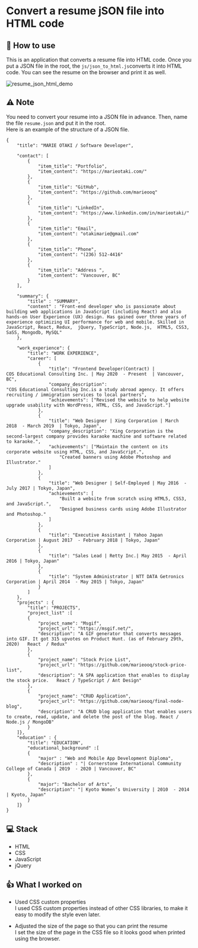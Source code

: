 # Convert a resume jSON file into HTML code

## :book: How to use

This is an application that converts a resume file into HTML code.
Once you put a JSON file in the root, the `js/json_to_html.js`converts it into HTML code.
You can see the resume on the browser and print it as well.

![resume_json_html_demo](https://user-images.githubusercontent.com/33252783/90581668-a8117000-e180-11ea-8705-bbc3dde7fcef.gif)


## :warning: Note

You need to convert your resume into a JSON file in advance. Then, name the file `resume.json` and put it in the root.<br>
Here is an example of the structure of a JSON file.

```
{
    "title": "MARIE OTAKI / Software Developer",

    "contact": [
        {
            "item_title": "Portfolio",
            "item_content": "https://marieotaki.com/"
        },
        {
            "item_title": "GitHub",
            "item_content": "https://github.com/marieooq"
        },
        {
            "item_title": "LinkedIn",
            "item_content": "https://www.linkedin.com/in/marieotaki/"
        },
        {
            "item_title": "Email",
            "item_content": "otakimarie@gmail.com"
        },
        {
            "item_title": "Phone",
            "item_content": "(236) 512-4416"
        },
        {
            "item_title": "Address ",
            "item_content": "Vancouver, BC"
        }
    ],

    "summary": {
        "title" : "SUMMARY",
        "content" : "Front-end developer who is passionate about building web applications in JavaScript (including React) and also hands-on User Experience (UX) design. Has gained over three years of experience optimizing UI performance for web and mobile. Skilled in JavaScript, React, Redux,  jQuery, TypeScript, Node.js,  HTML5, CSS3, SaSS, Mongodb, MySQL"
    },

    "work_experience": {
        "title": "WORK EXPERIENCE",
        "career": [
            {
                "title": "Frontend Developer(Contract) | COS Educational Consulting Inc. | May 2020  - Present  | Vancouver, BC",
                "company_description": "COS Educational Consulting Inc.is a study abroad agency. It offers recruiting / immigration services to local partners",
                "achievements": ["Revised the website to help website upgrade usability with WordPress, HTML, CSS, and JavaScript."]
            },
            {
                "title": "Web Designer | Xing Corporation | March 2018  - March 2019  | Tokyo, Japan",
                "company_description": "Xing Corporation is the second-largest company provides karaoke machine and software related to karaoke.",
                "achievements": ["Maintain the content on its corporate website using HTML, CSS, and JavaScript.",
                    "Created banners using Adobe Photoshop and Illustrator."
                ]
            },
            {
                "title": "Web Designer | Self-Employed | May 2016  - July 2017 | Tokyo, Japan",
                "achievements": [
                    "Built a website from scratch using HTML5, CSS3, and JavaScript.",
                    "Designed business cards using Adobe Illustrator and Photoshop."
                ]
            },
            {
                "title": "Executive Assistant | Yahoo Japan Corporation | August 2017  - February 2018 | Tokyo, Japan"
            },
            {
                "title": "Sales Lead | Retty Inc.| May 2015  - April 2016 | Tokyo, Japan"
            },
            {
                "title": "System Administrator | NTT DATA Getronics Corporation | April 2014  - May 2015 | Tokyo, Japan"
            }   
        ]
    },
    "projects" : {
        "title": "PROJECTS",
        "project_list" :[
        {
            "project_name": "Msgif",
            "project_url": "https://msgif.net/",
            "description": "A GIF generator that converts messages into GIF. It got 315 upvotes on Product Hunt. (as of February 29th, 2020)   React  / Redux" 
        },
        {
            "project_name": "Stock Price List",
            "project_url": "https://github.com/marieooq/stock-price-list",
            "description": "A SPA application that enables to display the stock price.   React / TypeScript / Ant Design"
        },
        {
            "project_name": "CRUD Application",
            "project_url": "https://github.com/marieooq/final-node-blog",
            "description": "A CRUD blog application that enables users to create, read, update, and delete the post of the blog. React / Node.js / MongoDB"
        }
    ]},
    "education" : {
        "title": "EDUCATION",
        "educational_background" :[
        {
            "major" : "Web and Mobile App Development Diploma",
            "description" : "| Cornerstone International Community College of Canada | 2019  - 2020 | Vancouver, BC"
        },
        {
            "major": "Bachelor of Arts",
            "description": "| Kyoto Women’s University | 2010  - 2014 | Kyoto, Japan"
        }
    ]}
}
```


## :computer: Stack

- HTML
- CSS
- JavaScript
- jQuery

## :thumbsup: What I worked on

- Used CSS custom properties <br>
  I used CSS custom properties instead of other CSS libraries, to make it easy to modify the style even later.

- Adjusted the size of the page so that you can print the resume <br>
  I set the size of the page in the CSS file so it looks good when printed using the browser.
